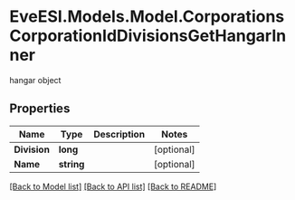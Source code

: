 # EveESI.Models.Model.CorporationsCorporationIdDivisionsGetHangarInner
hangar object

## Properties

Name | Type | Description | Notes
------------ | ------------- | ------------- | -------------
**Division** | **long** |  | [optional] 
**Name** | **string** |  | [optional] 

[[Back to Model list]](../README.md#documentation-for-models) [[Back to API list]](../README.md#documentation-for-api-endpoints) [[Back to README]](../README.md)

